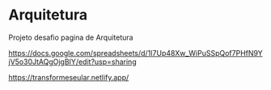 # Arquitetura
Projeto desafio pagina de Arquitetura

<!--Sheet Monkey-->
https://docs.google.com/spreadsheets/d/1I7Up48Xw_WiPuSSpQof7PHfN9YjV5o30JtAQgOjgBIY/edit?usp=sharing

<!--Site Netlify-->
https://transformeseular.netlify.app/